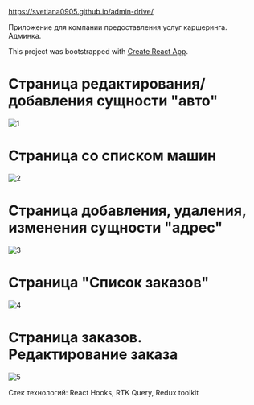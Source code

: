 https://svetlana0905.github.io/admin-drive/

Приложение для компании предоставления услуг каршеринга. Админка. 

This project was bootstrapped with [Create React App](https://github.com/facebook/create-react-app).
# Страница редактирования/добавления сущности "авто"
![1](https://user-images.githubusercontent.com/75973334/195681437-bc6a66db-1a6a-4a47-ab03-3f69efb04ff2.jpg)

# Страница со списком машин
![2](https://user-images.githubusercontent.com/75973334/195682184-2aceb218-9c9b-43ff-a671-cf85b2f7085a.jpg)

# Страница добавления, удаления, изменения сущности "адрес"
![3](https://user-images.githubusercontent.com/75973334/195683411-4b832e2b-77f7-4a3a-8416-aecad6ad4250.jpg)

# Страница "Список заказов"
![4](https://user-images.githubusercontent.com/75973334/195683570-4e62f99d-ec32-4c53-82fb-d8efb6012cad.jpg)

# Страница заказов. Редактирование заказа
![5](https://user-images.githubusercontent.com/75973334/195683858-0a54aba0-5c6d-4ce8-a991-f9441670681b.jpg)

Стек технологий: React Hooks, RTK Query, Redux toolkit
